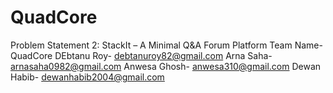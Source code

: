# QuadCore
Problem Statement 2:
StackIt – A Minimal Q&A Forum Platform
Team Name- QuadCore
DEbtanu Roy- debtanuroy82@gmail.com
Arna Saha- arnasaha0982@gmail.com
Anwesa Ghosh- anwesa310@gmail.com
Dewan Habib- dewanhabib2004@gmail.com
